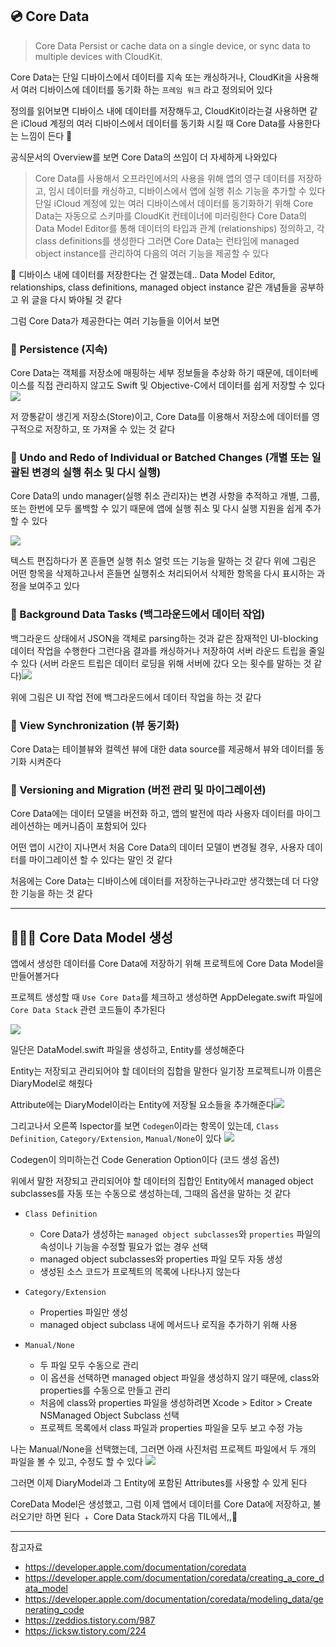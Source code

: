 ## 💿 Core Data

> Core Data
Persist or cache data on a single device, or sync data to multiple devices with CloudKit.

Core Data는 단일 디바이스에서 데이터를 지속 또는 캐싱하거나, CloudKit을 사용해서 여러 디바이스에 데이터를 동기화 하는 `프레임 워크` 라고 정의되어 있다

정의를 읽어보면 디바이스 내에 데이터를 저장해두고, CloudKit이라는걸 사용하면 같은 iCloud 계정의 여러 디바이스에서 데이터를 동기화 시킬 때 Core Data를 사용한다는 느낌이 든다 🧐

공식문서의 Overview를 보면 Core Data의 쓰임이 더 자세하게 나와있다

> Core Data를 사용해서 오프라인에서의 사용을 위해 앱의 영구 데이터를 저장하고, 임시 데이터를 캐싱하고, 디바이스에서 앱에 실행 취소 기능을 추가할 수 있다
단일 iCloud 계정에 있는 여러 디바이스에서 데이터를 동기화하기 위해 Core Data는 자동으로 스키마를 CloudKit 컨테이너에 미러링한다
Core Data의 Data Model Editor를 통해 데이터의 타입과 관계 (relationships) 정의하고, 각 class definitions를 생성한다
그러면 Core Data는 런타임에 managed object instance를 관리하여 다음의 여러 기능을 제공할 수 있다

🤯 디바이스 내에 데이터를 저장한다는 건 알겠는데..
Data Model Editor, relationships, class definitions, managed object instance 같은 개념들을 공부하고 위 글을 다시 봐야될 것 같다

그럼 Core Data가 제공한다는 여러 기능들을 이어서 보면

### 📌 Persistence (지속)

Core Data는 객체를 저장소에 매핑하는 세부 정보들을 추상화 하기 때문에, 데이터베이스를 직접 관리하지 않고도 Swift 및 Objective-C에서 데이터를 쉽게 저장할 수 있다
![](https://velog.velcdn.com/images/marisol/post/7e4258a3-70e4-4fbb-aaf2-d62e13797544/image.png)

저 깡통같이 생긴게 저장소(Store)이고, Core Data를 이용해서 저장소에 데이터를 영구적으로 저장하고, 또 가져올 수 있는 것 같다

### 📌 Undo and Redo of Individual or Batched Changes (개별 또는 일괄된 변경의 실행 취소 및 다시 실행)

Core Data의 undo manager(실행 취소 관리자)는 변경 사항을 추적하고 개별, 그룹, 또는 한번에 모두 롤백할 수 있기 때문에 앱에 실행 취소 및 다시 실행 지원을 쉽게 추가할 수 있다

![](https://velog.velcdn.com/images/marisol/post/35c8a875-f19b-4463-8c70-d4e0403efd66/image.png)

텍스트 편집하다가 폰 흔들면 실행 취소 얼럿 뜨는 기능을 말하는 것 같다
위에 그림은 어떤 항목을 삭제하고나서 흔들면 실행취소 처리되어서 삭제한 항목을 다시 표시하는 과정을 보여주고 있다

### 📌 Background Data Tasks (백그라운드에서 데이터 작업)

백그라운드 상태에서 JSON을 객체로 parsing하는 것과 같은 잠재적인 UI-blocking 데이터 작업을 수행한다
그런다음 결과를 캐싱하거나 저장하여 서버 라운드 트립을 줄일 수 있다 (서버 라운드 트립은 데이터 로딩을 위해 서버에 갔다 오는 횟수를 말하는 것 같다)![](https://velog.velcdn.com/images/marisol/post/8a6ab42b-f548-4dfc-bbd2-39991a6088aa/image.png)

위에 그림은 UI 작업 전에 백그라운드에서 데이터 작업을 하는 것 같다

### 📌 View Synchronization (뷰 동기화)

Core Data는 테이블뷰와 컬렉션 뷰에 대한 data source를 제공해서 뷰와 데이터를 동기화 시켜준다

### 📌 Versioning and Migration (버전 관리 및 마이그레이션)

Core Data에는 데이터 모델을 버전화 하고, 앱의 발전에 따라 사용자 데이터를 마이그레이션하는 메커니즘이 포함되어 있다

어떤 앱이 시간이 지나면서 처음 Core Data의 데이터 모델이 변경될 경우, 사용자 데이터를 마이그레이션 할 수 있다는 말인 것 같다

처음에는 Core Data는 디바이스에 데이터를 저장하는구나라고만 생각했는데 더 다양한 기능을 하는 것 같다

---
## 👩🏻‍💻 Core Data Model 생성

앱에서 생성한 데이터를 Core Data에 저장하기 위해 프로젝트에 Core Data Model을 만들어볼거다

프로젝트 생성할 때 `Use Core Data`를 체크하고 생성하면 AppDelegate.swift 파일에 `Core Data Stack` 관련 코드들이 추가된다

![](https://velog.velcdn.com/images/marisol/post/aad51cd6-cbb0-45f6-af2b-ee984deb53d1/image.png)

일단은 DataModel.swift 파일을 생성하고, Entity를 생성해준다

Entity는 저장되고 관리되어야 할 데이터의 집합을 말한다
일기장 프로젝트니까 이름은 DiaryModel로 해줬다

Attribute에는 DiaryModel이라는 Entity에 저장될 요소들을 추가해준다![](https://velog.velcdn.com/images/marisol/post/9466ecf4-f746-4318-981d-f91b45d78baa/image.png)

그리고나서 오른쪽 Ispector를 보면 `Codegen`이라는 항목이 있는데, `Class Definition`, `Category/Extension`, `Manual/None`이 있다 ![](https://velog.velcdn.com/images/marisol/post/107bf1fc-796a-4c00-aa0e-28abaee0df3a/image.png)

Codegen이 의미하는건 Code Generation Option이다 (코드 생성 옵션)

위에서 말한 저장되고 관리되어야 할 데이터의 집합인 Entity에서 managed object subclasses를 자동 또는 수동으로 생성하는데, 그때의 옵션을 말하는 것 같다

- `Class Definition`
    - Core Data가 생성하는 `managed object subclasses`와 `properties` 파일의 속성이나 기능을 수정할 필요가 없는 경우 선택
    - managed object subclasses와 properties 파일 모두 자동 생성
    - 생성된 소스 코드가 프로젝트의 목록에 나타나지 않는다
    
- `Category/Extension`
    - Properties 파일만 생성
    - managed object subclass 내에 메서드나 로직을 추가하기 위해 사용
    
- `Manual/None`
    - 두 파일 모두 수동으로 관리
    - 이 옵션을 선택하면 managed object 파일을 생성하지 않기 때문에, class와 properties를 수동으로 만들고 관리
    - 처음에 class와 properties 파일을 생성하려면 Xcode > Editor > Create NSManaged Object Subclass 선택
    - 프로젝트 목록에서 class 파일과 properties 파일을 모두 보고 수정 가능

나는 Manual/None을 선택했는데, 그러면 아래 사진처럼 프로젝트 파일에서 두 개의 파일을 볼 수 있고, 수정도 할 수 있다
![](https://velog.velcdn.com/images/marisol/post/f0efc5a1-c717-4aa5-932e-d5418b273f0a/image.png)

그러면 이제 DiaryModel과 그 Entity에 포함된 Attributes를 사용할 수 있게 된다

CoreData Model은 생성했고, 그럼 이제 앱에서 데이터를 Core Data에 저장하고, 불러오기만 하면 된다
﹢ Core Data Stack까지 다음 TIL에서,,👋

---

참고자료
- https://developer.apple.com/documentation/coredata
- https://developer.apple.com/documentation/coredata/creating_a_core_data_model
- https://developer.apple.com/documentation/coredata/modeling_data/generating_code
- https://zeddios.tistory.com/987
- https://icksw.tistory.com/224
